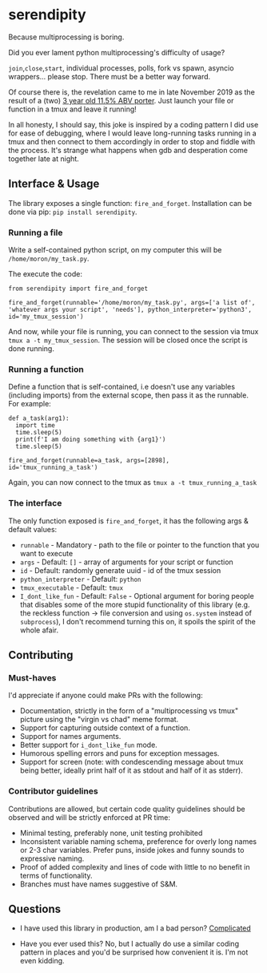 # serendipity

Because multiprocessing is boring.

Did you ever lament python multiprocessing's difficulty of usage?

`join`,`close`,`start`, individual processes, polls, fork vs spawn, asyncio wrappers... please stop. There must be a  better way forward.

Of course there is, the revelation came to me in late November 2019 as the result of a (two) [3 year old 11.5% ABV porter](https://www.ratebeer.com/Ratings/Beer/Beer-Ratings.asp?BeerID=501180). Just launch your file or function in a tmux and leave it running!

In all honesty, I should say, this joke is inspired by a coding pattern I did use for ease of debugging, where I would leave long-running tasks running in a tmux and then connect to them accordingly in order to stop and fiddle with the process. It's strange what happens when gdb and desperation come together late at night.

## Interface & Usage

The library exposes a single function: `fire_and_forget`.
Installation can be done via pip: `pip install serendipity`.

### Running a file

Write a self-contained python script, on my computer this will be `/home/moron/my_task.py`.

The execute the code:
```
from serendipity import fire_and_forget

fire_and_forget(runnable='/home/moron/my_task.py', args=['a list of', 'whatever args your script', 'needs'], python_interpreter='python3', id='my_tmux_session')
```

And now, while your file is running, you can connect to the session via tmux `tmux a -t my_tmux_session`. The session will be closed once the script is done running.

### Running a function

Define a function that is self-contained, i.e doesn't use any variables (including imports) from the external scope, then pass it as the runnable. For example:

```
def a_task(arg1):
  import time
  time.sleep(5)
  print(f'I am doing something with {arg1}')
  time.sleep(5)

fire_and_forget(runnable=a_task, args=[2898], id='tmux_running_a_task')
```

Again, you can now connect to the tmux as `tmux a -t tmux_running_a_task`

### The interface

The only function exposed is `fire_and_forget`, it has the following args & default values:
* `runnable` - Mandatory - path to the file or pointer to the function that you want to execute
* `args` - Default: `[]` - array of arguments for your script or function
* `id` - Default: randomly generate uuid - id of the tmux session
* `python_interpreter` - Default: `python`
* `tmux_executable` - Default: `tmux`
* `I_dont_like_fun` - Default: `False` - Optional argument for boring people that disables some of the more stupid functionality of this library (e.g. the reckless function -> file conversion and using `os.system` instead of `subprocess`), I don't recommend turning this on, it spoils the spirit of the whole afair.

## Contributing

### Must-haves

I'd appreciate if anyone could make PRs with the following:

* Documentation, strictly in the form of a "multiprocessing vs tmux" picture using the "virgin vs chad" meme format.
* Support for capturing outside context of a function.
* Support for names arguments.
* Better support for `i_dont_like_fun` mode.
* Humorous spelling errors and puns for exception messages.
* Support for screen (note: with condescending message about tmux being better, ideally print half of it as stdout and half of it as stderr).

### Contributor guidelines

Contributions are allowed, but certain code quality guidelines should be observed and will be strictly enforced at PR time:
* Minimal testing, preferably none, unit testing prohibited
* Inconsistent variable naming schema, preference for overly long names or 2-3 char variables. Prefer puns, inside jokes and funny sounds to expressive naming.
* Proof of added complexity and lines of code with little to no benefit in terms of functionality.
* Branches must have names suggestive of S&M.

## Questions

* I have used this library in production, am I a bad person?
[Complicated](https://en.wikipedia.org/wiki/Moral_relativism)

* Have you ever used this?
No, but I actually do use a similar coding pattern in places and you'd be surprised how convenient it is. I'm not even kidding.
